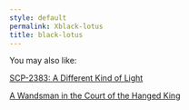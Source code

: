 ```yaml
---
style: default
permalink: Xblack-lotus
title: black-lotus
---
```

You may also like:

[SCP-2383: A Different Kind of Light](http://scp-wiki.net/scp-2383)

[A Wandsman in the Court of the Hanged King](http://scp-wiki.net/a-wandsman-in-the-court-of-the-hanged-king)
